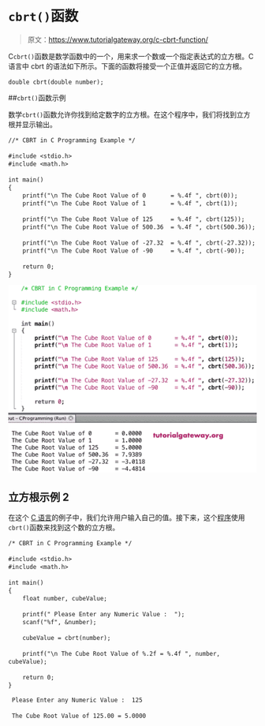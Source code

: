# `cbrt()`函数

> 原文：<https://www.tutorialgateway.org/c-cbrt-function/>

C`cbrt()`函数是数学函数中的一个，用来求一个数或一个指定表达式的立方根。C 语言中 cbrt 的语法如下所示。下面的函数将接受一个正值并返回它的立方根。

```
double cbrt(double number);
```

##`cbrt()`函数示例

数学`cbrt()`函数允许你找到给定数字的立方根。在这个程序中，我们将找到立方根并显示输出。

```
//* CBRT in C Programming Example */

#include <stdio.h>
#include <math.h>

int main()
{
    printf("\n The Cube Root Value of 0       = %.4f ", cbrt(0));
    printf("\n The Cube Root Value of 1       = %.4f ", cbrt(1));

    printf("\n The Cube Root Value of 125     = %.4f ", cbrt(125));
    printf("\n The Cube Root Value of 500.36  = %.4f ", cbrt(500.36));

    printf("\n The Cube Root Value of -27.32  = %.4f ", cbrt(-27.32));  
    printf("\n The Cube Root Value of -90     = %.4f ", cbrt(-90));

    return 0;
}
```

![C cbrt Function 1](img/b076f15f6aaa0021f6111223999a1fd0.png)

## 立方根示例 2

在这个 [C 语言](https://www.tutorialgateway.org/c-programming/)的例子中，我们允许用户输入自己的值。接下来，这个[程序](https://www.tutorialgateway.org/c-programming-examples/)使用`cbrt()`函数来找到这个数的立方根。

```
/* CBRT in C Programming Example */

#include <stdio.h>
#include <math.h>

int main()
{
    float number, cubeValue;

    printf(" Please Enter any Numeric Value :  ");
    scanf("%f", &number);

    cubeValue = cbrt(number);

    printf("\n The Cube Root Value of %.2f = %.4f ", number, cubeValue);

    return 0;
}
```

```
 Please Enter any Numeric Value :  125

 The Cube Root Value of 125.00 = 5.0000 
```